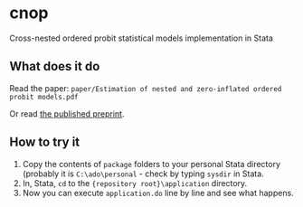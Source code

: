 # cnop
Cross-nested ordered probit statistical models implementation in Stata

## What does it do
Read the paper: `paper/Estimation of nested and zero-inflated ordered probit models.pdf`

Or read [the published preprint](https://www.hse.ru/data/2018/05/30/1149326878/193EC2018.pdf).

## How to try it
1. Copy the contents of `package` folders to your personal Stata directory (probably it is `C:\ado\personal` - check by typing `sysdir` in Stata.
2. In, Stata, `cd` to the `{repository root}\application` directory. 
3. Now you can execute `application.do` line by line and see what happens.
